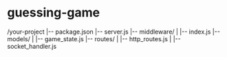 # guessing-game

/your-project
|-- package.json
|-- server.js
|-- middleware/
|   |-- index.js
|-- models/
|   |-- game_state.js
|-- routes/
|   |-- http_routes.js
|   |-- socket_handler.js
